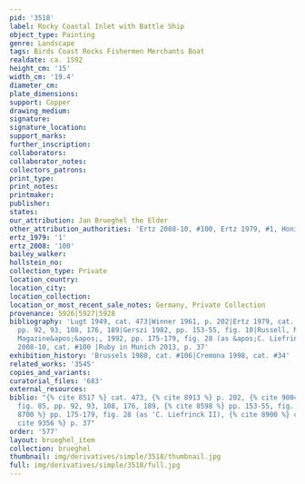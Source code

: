 ```yaml
---
pid: '3518'
label: Rocky Coastal Inlet with Battle Ship
object_type: Painting
genre: Landscape
tags: Birds Coast Rocks Fishermen Merchants Boat
realdate: ca. 1592
height_cm: '15'
width_cm: '19.4'
diameter_cm: 
plate_dimensions: 
support: Copper
drawing_medium: 
signature: 
signature_location: 
support_marks: 
further_inscription: 
collaborators: 
collaborator_notes: 
collectors_patrons: 
print_type: 
print_notes: 
printmaker: 
publisher: 
states: 
our_attribution: Jan Brueghel the Elder
other_attribution_authorities: 'Ertz 2008-10, #100, Ertz 1979, #1, Honig database'
ertz_1979: '1'
ertz_2008: '100'
bailey_walker: 
hollstein_no: 
collection_type: Private
location_country: 
location_city: 
location_collection: 
location_or_most_recent_sale_notes: Germany, Private Collection
provenance: 5926|5927|5928
bibliography: 'Lugt 1949, cat. 473|Winner 1961, p. 202|Ertz 1979, cat. #1, fig. 85,
  pp. 92, 93, 108, 176, 189|Gerszi 1982, pp. 153-55, fig. 10|Russell, M. in &apos;&apos;Burlington
  Magazine&apos;&apos;, 1992, pp. 175-179, fig. 28 (as &apos;C. Liefrinck II)|Ertz
  2008-10, cat. #100 |Ruby in Munich 2013, p. 37'
exhibition_history: 'Brussels 1980, cat. #106|Cremona 1998, cat. #34'
related_works: '3545'
copies_and_variants: 
curatorial_files: '683'
external_resources: 
biblio: "{% cite 8517 %} cat. 473, {% cite 8913 %} p. 202, {% cite 9004 %} cat. #1,
  fig. 85, pp. 92, 93, 108, 176, 189, {% cite 8598 %} pp. 153-55, fig. 10, {% cite
  8700 %} pp. 175-179, fig. 28 (as 'C. Liefrinck II), {% cite 8900 %} cat. #100, {%
  cite 9356 %} p. 37"
order: '577'
layout: brueghel_item
collection: brueghel
thumbnail: img/derivatives/simple/3518/thumbnail.jpg
full: img/derivatives/simple/3518/full.jpg
---
```


